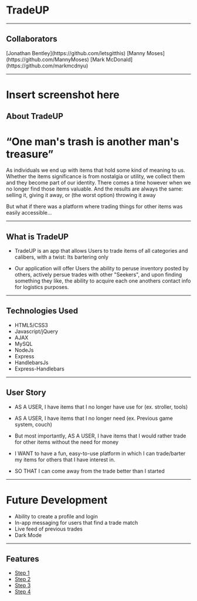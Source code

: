 <h1>TradeUP</h1>

<hr></hr>

<h2>Collaborators</h2> 
[Jonathan Bentley](https://github.com/letsgitthis)
[Manny Moses](https://github.com/MannyMoses)
[Mark McDonald](https://github.com/markmcdnyu)

<hr></hr>

<h1>Insert screenshot here</h1>

<h2>About TradeUP</h2>

<h1>“One man's trash is another man's treasure”</h1>

As individuals we end up with items that hold some kind of meaning to us. Whether the items significance is from nostalgia or utility, we collect them and they become part of our identity. 
There comes a time however when we no longer find those items valuable. And the results are always the same: selling it, giving it away, or (the worst option) throwing it away

But what if there was a platform where trading things for other items was easily accessible...
<hr></hr>

<h2>What is TradeUP</h2>

* TradeUP is an app that allows Users to trade items of all categories and calibers, with a twist: Its bartering only

* Our application will offer Users the ability to peruse inventory posted by others, actively persue trades with other "Seekers", and upon finding something they like, the ability to acquire each one anothers contact info for logistics purposes.

<hr></hr>

<h2>Technologies Used</h2>

* HTML5/CSS3
* Javascript/jQuery
* AJAX
* MySQL
* NodeJs
* Express
* HandlebarsJs
* Express-Handlebars 

<hr></hr>

<h2>User Story</h2>

- AS A USER, I have items that I no longer have use for (ex. stroller, tools)

- AS A USER, I have items that I no longer need (ex. Previous game system, couch)

- But most importantly, AS A USER, I have items that I would rather trade for other items without the need for money

- I WANT to have a fun, easy-to-use platform in which I can trade/barter my items for others that I have interest in.

- SO THAT I can come away from the trade better than I started

<hr></hr>

# Future Development
* Ability to create a profile and login
* In-app messaging for users that find a trade match
* Live feed of previous trades
* Dark Mode

<hr></hr>

<h2>Features</h2>

* [Step 1]()
* [Step 2]()
* [Step 3]()
* [Step 4]()



